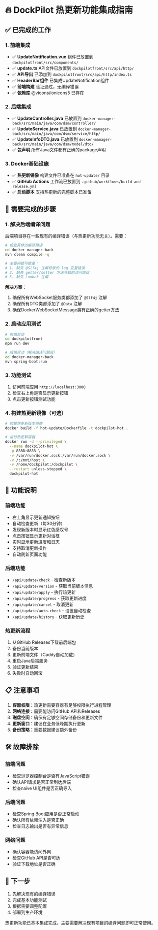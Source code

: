 # 🔥 DockPilot 热更新功能集成指南

## ✅ 已完成的工作

### 1. 前端集成
- ✅ **UpdateNotification.vue** 组件已放置到 `dockpilotfront/src/components/`
- ✅ **update.ts** API文件已放置到 `dockpilotfront/src/api/http/`
- ✅ **API导出** 已添加到 `dockpilotfront/src/api/http/index.ts`
- ✅ **HeaderBar组件** 已集成UpdateNotification组件
- ✅ **前端构建** 验证通过，无编译错误
- ✅ **依赖库** @vicons/ionicons5 已存在

### 2. 后端集成  
- ✅ **UpdateController.java** 已放置到 `docker-manager-back/src/main/java/com/dsm/controller/`
- ✅ **UpdateService.java** 已放置到 `docker-manager-back/src/main/java/com/dsm/service/http/`
- ✅ **UpdateInfoDTO.java** 已放置到 `docker-manager-back/src/main/java/com/dsm/model/dto/`
- ✅ **包声明** 所有Java文件都有正确的package声明

### 3. Docker基础设施
- ✅ **热更新镜像** 构建文件已准备在 `hot-update/` 目录
- ✅ **GitHub Actions** 工作流已放置到 `.github/workflows/build-and-release.yml`
- ✅ **启动脚本** 支持热更新的完整脚本已准备

## 🔧 需要完成的步骤

### 1. 解决后端编译问题
后端项目存在一些现有的编译错误（与热更新功能无关）。需要：

```bash
# 检查具体的编译错误
cd docker-manager-back
mvn clean compile -q

# 主要问题可能是：
# 1. 缺失 @Slf4j 注解导致的 log 变量错误
# 2. 缺失 getter/setter 方法导致的访问错误
# 3. 缺失 Lombok 注解
```

**解决方案**：
1. 确保所有WebSocket服务类都添加了 `@Slf4j` 注解
2. 确保所有DTO类都添加了 `@Data` 注解
3. 确保DockerWebSocketMessage类有正确的getter方法

### 2. 启动应用测试
```bash
# 前端启动
cd dockpilotfront
npm run dev

# 后端启动（解决编译问题后）
cd docker-manager-back  
mvn spring-boot:run
```

### 3. 功能测试
1. 访问前端应用 `http://localhost:3000`
2. 检查右上角是否显示更新按钮
3. 点击更新按钮测试功能

### 4. 构建热更新镜像（可选）
```bash
# 构建热更新版本镜像
docker build -f hot-update/Dockerfile -t dockpilot-hot .

# 运行热更新容器
docker run -d --privileged \
  --name dockpilot-hot \
  -p 8888:8888 \
  -v /var/run/docker.sock:/var/run/docker.sock \
  -v /:/mnt/host \
  -v /home/dockpilot:/dockpilot \
  --restart unless-stopped \
  dockpilot-hot
```

## 🎯 功能说明

### 前端功能
- 右上角显示更新通知按钮
- 自动检查更新（每30分钟）
- 发现新版本时显示红色感叹号
- 点击按钮显示更新对话框
- 实时显示更新进度和日志
- 支持取消更新操作
- 自动刷新页面功能

### 后端功能  
- `/api/update/check` - 检查新版本
- `/api/update/version` - 获取当前版本信息
- `/api/update/apply` - 执行热更新
- `/api/update/progress` - 获取更新进度
- `/api/update/cancel` - 取消更新
- `/api/update/auto-check` - 设置自动检查
- `/api/update/history` - 获取更新历史

### 热更新流程
1. 从GitHub Releases下载前后端包
2. 备份当前版本
3. 更新前端文件（Caddy自动加载）
4. 重启Java后端服务
5. 验证更新结果
6. 失败时自动回滚

## 📋 注意事项

1. **容器权限**：热更新需要容器有足够权限执行进程管理
2. **网络连接**：需要能访问GitHub API和Releases
3. **磁盘空间**：确保有足够空间存储备份和更新文件
4. **更新窗口**：建议在业务低峰期执行更新
5. **备份策略**：重要数据建议额外备份

## 🛠️ 故障排除

### 前端问题
- 检查浏览器控制台是否有JavaScript错误
- 确认API请求是否正常到达后端
- 检查naïve UI组件是否正确导入

### 后端问题  
- 检查Spring Boot应用是否正常启动
- 确认所有依赖注入是否正确
- 检查日志输出是否有异常信息

### 网络问题
- 确认容器能访问外网
- 检查GitHub API是否可达
- 验证下载地址是否正确

## 🚀 下一步

1. 先解决现有的编译错误
2. 完成基本功能测试
3. 根据需要调整配置
4. 部署到生产环境

热更新功能已基本集成完成，主要需要解决现有项目的编译问题即可正常使用。 